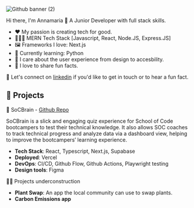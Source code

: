 
![Github banner (2)](https://github.com/annamariakou/annamariakou/assets/110191105/3c70e020-d8a2-4928-b55e-de45ca2c985b)


Hi there, I'm Annamaria 👋 A Junior Developer with full stack skills. 

- ❤️ My passion is creating tech for good. 
- 👩🏻‍💻 MERN Tech Stack [Javascript, React, Node.JS, Express.JS]
- 🖼️ Frameworks I love: Next.js 
- 📝 Currently learning: Python
- 🎨 I care about the user experience from design to accesbility.
- 🐧 I love to share fun facts.

📲 Let's connect on [linkedin](https://www.linkedin.com/in/annamariakou/) if you'd like to get in touch or to hear a fun fact. 

## 🚀 Projects 

🧠 SoCBrain - [Github Repo](https://github.com/SchoolOfCode/bc16-final-projects-team_algorhythm)

SoCBrain is a slick and engaging quiz experience for School of Code bootcampers to test their technical knowledge. It also allows SOC coaches to track technical progress and analyze data via a dashboard view, helping to improve the bootcampers’ learning experience.

- **Tech Stack**: React, Typescript, Next.js, Supabase
- **Deployed**: Vercel
- **DevOps**: CI/CD, Github Flow, Github Actions, Playwright testing
- **Design tools**: Figma

👩‍🍳 Projects underconstruction 

- **Plant Swap**: An app the local community can use to swap plants. 
- **Carbon Emissions app**

<!--
**annamariakou/annamariakou** is a ✨ _special_ ✨ repository because its!
 `README.md` (this file) appears on your GitHub profile.

Here are some ideas to get you started:

- 🔭 I’m currently working on ...
- 🌱 I’m currently learning ...
- 👯 I’m looking to collaborate on ...
- 🤔 I’m looking for help with ...
- 💬 Ask me about ...
- 📫 How to reach me: ...
- 😄 Pronouns: ...
- ⚡ Fun fact: ...
-->
